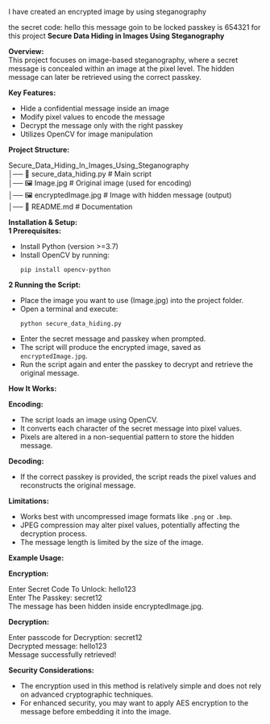 I have created an encrypted image by using steganography

the secret code:  hello this message goin to be locked 
passkey is 654321 for this project
**Secure Data Hiding in Images Using Steganography**

**Overview:**  
This project focuses on image-based steganography, where a secret message is concealed within an image at the pixel level. The hidden message can later be retrieved using the correct passkey.

**Key Features:**  
- Hide a confidential message inside an image  
- Modify pixel values to encode the message  
- Decrypt the message only with the right passkey  
- Utilizes OpenCV for image manipulation  

**Project Structure:**  

Secure_Data_Hiding_In_Images_Using_Steganography  
│── 📄 secure_data_hiding.py   # Main script  
│── 🖼 Image.jpg              # Original image (used for encoding)  
│── 🖼 encryptedImage.jpg     # Image with hidden message (output)  
│── 📄 README.md             # Documentation  


**Installation & Setup:**  
**1️ Prerequisites:**  
- Install Python (version >=3.7)  
- Install OpenCV by running:  
  ```
  pip install opencv-python  
  ```

**2️ Running the Script:**  
- Place the image you want to use (Image.jpg) into the project folder.  
- Open a terminal and execute:  
  ```
  python secure_data_hiding.py  
  ```  
- Enter the secret message and passkey when prompted.  
- The script will produce the encrypted image, saved as `encryptedImage.jpg`.  
- Run the script again and enter the passkey to decrypt and retrieve the original message.  

**How It Works:**

**Encoding:**
- The script loads an image using OpenCV.  
- It converts each character of the secret message into pixel values.  
- Pixels are altered in a non-sequential pattern to store the hidden message.

**Decoding:**  
- If the correct passkey is provided, the script reads the pixel values and reconstructs the original message.

**Limitations:**  
- Works best with uncompressed image formats like `.png` or `.bmp`.  
- JPEG compression may alter pixel values, potentially affecting the decryption process.  
- The message length is limited by the size of the image.

**Example Usage:**  

**Encryption:**  

Enter Secret Code To Unlock: hello123  
Enter The Passkey: secret12  
The message has been hidden inside encryptedImage.jpg.  


**Decryption:**  

Enter passcode for Decryption: secret12  
Decrypted message: hello123  
Message successfully retrieved!  


**Security Considerations:**  
- The encryption used in this method is relatively simple and does not rely on advanced cryptographic techniques.  
- For enhanced security, you may want to apply AES encryption to the message before embedding it into the image.

